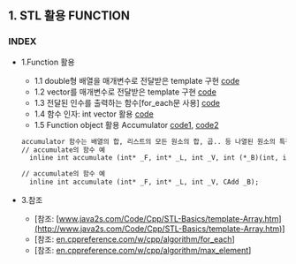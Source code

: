 
## 1. STL 활용 FUNCTION
### INDEX
* 1.Function 활용
    * 1.1 double형 배열을 매개변수로 전달받은 template 구현 [code](https://github.com/csbyun-data/CPP-Pro/blob/main/chap05/Function/Template_Arrays1.cpp)
    * 1.2 vector를 매개변수로 전달받은 template 구현 [code](https://github.com/csbyun-data/CPP-Pro/blob/main/chap05/Function/Template_Arrays2.cpp)
    * 1.3 전달된 인수를 출력하는 함수[for_each문 사용] [code](https://github.com/csbyun-data/CPP-Pro/blob/main/chap05/Function/for_each.cpp)
    * 1.4 함수 인자: int vector 활용 [code](https://github.com/csbyun-data/CPP-Pro/blob/main/chap05/Function/Min_Max.cpp)
    * 1.5 Function object 활용 Accumulator [code1](https://github.com/csbyun-data/CPP-Pro/blob/main/chap05/Function/accumulate_sum.cpp), [code2](https://github.com/csbyun-data/CPP-Pro/blob/main/chap05/Function/accumulate_operator.cpp)
    ```txt
    accumulator 함수는 배열의 합, 리스트의 모든 원소의 합, 곱.. 등 나열된 원소의 특정한 연산을 할때 사용
    // accumulate의 함수 예
      inline int accumulate (int* _F, int* _L, int _V, int (*_B)(int, int));
    
    // accumulate의 함수 예
      inline int accumulate (int* _F, int* _L, int _V, CAdd _B);
    ```

* 3.참조
   * [참조: [www.java2s.com/Code/Cpp/STL-Basics/template-Array.htm](http://www.java2s.com/Code/Cpp/STL-Basics/template-Array.htm)]
   * [참조: [en.cppreference.com/w/cpp/algorithm/for_each](https://en.cppreference.com/w/cpp/algorithm/for_each)]
   * [참조: [en.cppreference.com/w/cpp/algorithm/max_element](https://en.cppreference.com/w/cpp/algorithm/max_element)]

